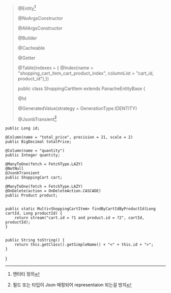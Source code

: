 

> @Entity[^1]
> [^1]:엔터티 정의
> 
> @NoArgsConstructor
> 
> @AllArgsConstructor
> 
> @Builder
> 
> @Cacheable
> 
> @Getter
> 
> @Table(indexes = {
> @Index(name = "shopping_cart_item_cart_product_index", columnList = "cart_id, product_id"),})
> 
> public class ShoppingCartItem extends PanacheEntityBase {
>
>  @Id
> 
>  @GeneratedValue(strategy = GenerationType.IDENTITY)
> 
>  @JsonbTransient[^@JsonbTransient]
> 
> [^@JsonbTransient]: 필드 또는 타입이 Json 매핑되어 representaion 되는걸 방지
> 

    
    public Long id;

    @Column(name = "total_price", precision = 21, scale = 2)
    public BigDecimal totalPrice;

    @Column(name = "quantity")
    public Integer quantity;

    @ManyToOne(fetch = FetchType.LAZY)
    @NotNull
    @JsonbTransient
    public ShoppingCart cart;

    @ManyToOne(fetch = FetchType.LAZY)
    @OnDelete(action = OnDeleteAction.CASCADE)
    public Product product;


    public static Multi<ShoppingCartItem> findByCartIdByProductId(Long cartId, Long productId) {
        return stream("cart.id = ?1 and product.id = ?2", cartId, productId);
    }

    
    public String toString() {
        return this.getClass().getSimpleName() + "<" + this.id + ">";
    }
    
}

